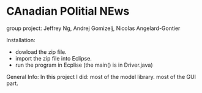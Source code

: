 # CAnadian POlitial NEws
group project: Jeffrey Ng, Andrej Gomizelj, Nicolas Angelard-Gontier

Installation:
 - dowload the zip file.
 - import the zip file into Eclipse.
 - run the program in Ecplise (the main() is in Driver.java)
 
General Info:
 In this project I did:
  most of the model library.
  most of the GUI part.